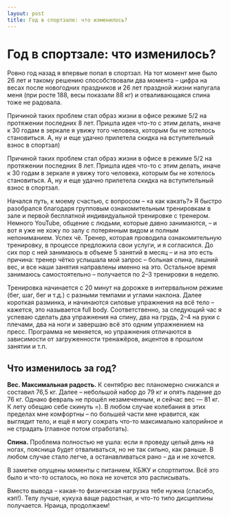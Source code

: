 ```yaml
---
layout: post
title: Год в спортзале: что изменилось?
---
```


# Год в спортзале: что изменилось?

Ровно год назад я впервые попал в спортзал. На тот момент мне было 26 лет и такому решению способствовали два момента – цифра на весах после новогодних праздников и 26 лет праздной жизни напугала меня (при росте 188, весы показали 88 кг) и отваливающаяся спина тоже не радовала.

Причиной таких проблем стал образ жизни в офисе режиме 5/2 на протяжении последних 8 лет. Пришла идея что-то с этим делать, иначе к 30 годам в зеркале я увижу того человека, которым бы не хотелось становиться. А, ну и еще удачно прилетела скидка на вступительный взнос в спортзал)

Причиной таких проблем стал образ жизни в офисе в режиме 5/2 на протяжении последних 8 лет. Пришла идея что-то с этим делать, иначе к 30 годам в зеркале я увижу того человека, которым бы не хотелось становиться. А, ну и еще удачно прилетела скидка на вступительный взнос в спортзал.

Начался путь, к моему счастью, с вопросом – «а как какать?» Я быстро разобрался благодаря групповым ознакомительным тренировкам в зале и первой бесплатной индивидуальной тренировке с тренером. Немного YouTube, общение с людьми, которые давно занимаются, – и вот я уже не хожу по залу с потерянным видом и полным непониманием. Успех чё. Тренер, которая проводила ознакомительную тренировку, в процессе предложила свои услуги, и я согласился. До сих пор с ней занимаюсь в объеме 5 занятий в месяц – и на это есть причина: тренер чётко услышала мой запрос – больная спина, лишний вес, и все наши занятия направлены именно на это. Остальное время занимаюсь самостоятельно – получается по 2–3 тренировки в неделю.

Тренировка начинается с 20 минут на дорожке в интервальном режиме (бег, шаг, бег и т.д.) с разными темпами и углами наклона. Далее короткая разминка, и начинаются силовые упражнения на всё тело – кажется, это называется full body. Соответственно, за следующий час я успеваю сделать два упражнения на спину, два на грудь, 2–4 на руки с плечами, два на ноги и завершаю всё это одним упражнением на пресс. Программа не меняется, но упражнения отличаются в зависимости от загруженности тренажёров, акцентов в прошлом занятии и т.п.

## Что изменилось за год?

**Вес. Максимальная радость.** К сентябрю вес планомерно снижался и составил 76,5 кг. Далее – небольшой набор до 79 кг и опять падение до 76 кг. Однако февраль не прошёл незамеченным, и сейчас вес — 81 кг. К лету обещаю себе скинуть =). В любом случае колебания в этих пределах мне комфортны – по большей части мне нравится, как выглядит тело, и ещё я могу сожрать что-то максимально калорийное и не страдать (главное потом отработать).

**Спина.** Проблема полностью не ушла: если я проведу целый день на ногах, поясница будет отваливаться, но не так сильно, как раньше. В любом случае стало легче, а останавливаться рано – да и не хочется.

В заметке опущены моменты с питанием, КБЖУ и спортпитом. Всё это было и что-то осталось, но пока не хочется это расписывать.

Вместо вывода – какая-то физическая нагрузка тебе нужна (спасибо, кэп!). Телу лучше, кукуха ваще радостная, и что-то типо дисциплины получается. Нраица, продолжаем!
